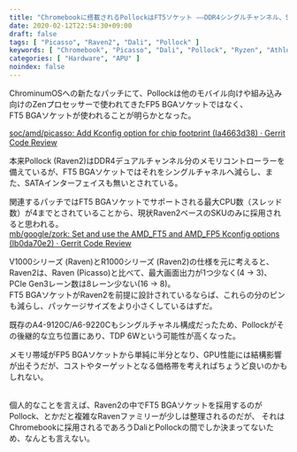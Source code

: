 ```yaml
---
title: "Chromebookに搭載されるPollockはFT5ソケット ――DDR4シングルチャンネル、SATA無し――"
date: 2020-02-12T22:54:30+09:00
draft: false
tags: [ "Picasso", "Raven2", "Dali", "Pollock" ]
keywords: [ "Chromebook", "Picasso", "Dali", "Pollock", "Ryzen", "Athlon" ]
categories: [ "Hardware", "APU" ]
noindex: false
---
```


ChrominumOSへの新たなパッチにて、Pollockは他のモバイル向けや組み込み向けのZenプロセッサーで使われてきたFP5 BGAソケットではなく、  
FT5 BGAソケットが使われることが明らかとなった。  

[soc/amd/picasso: Add Kconfig option for chip footprint (Ia4663d38) · Gerrit Code Review](https://chromium-review.googlesource.com/c/chromiumos/third_party/coreboot/+/2051509)  

本来Pollock (Raven2)はDDR4デュアルチャンネル分のメモリコントローラーを備えているが、FT5 BGAソケットではそれをシングルチャネルへ減らし、また、SATAインターフェイスも無いとされている。  

関連するパッチではFT5 BGAソケットでサポートされる最大CPU数（スレッド数）が4までとされていることから、現状Raven2ベースのSKUのみに採用されると思われる。  
[mb/google/zork: Set and use the AMD_FT5 and AMD_FP5 Kconfig options (Ib0da70e2) · Gerrit Code Review](https://chromium-review.googlesource.com/c/chromiumos/third_party/coreboot/+/2051513/1)  

V1000シリーズ (Raven)とR1000シリーズ (Raven2)の仕様を元に考えると、  
Raven2は、Raven (Picasso)と比べて、最大画面出力が1つ少なく(4 &rarr; 3)、PCIe Gen3レーン数は8レーン少ない(16 &rarr; 8)。  
FT5 BGAソケットがRaven2を前提に設計されているならば、これらの分のピンも減らし、パッケージサイズをより小さくしているはずだ。  

既存のA4-9120C/A6-9220Cもシングルチャネル構成だったため、Pollockがその後継的な立ち位置にあり、TDP 6Wという可能性が高くなった。  

メモリ帯域がFP5 BGAソケットから単純に半分となり、GPU性能には結構影響が出そうだが、コストやターゲットとなる価格帯を考えればちょうど良いのかもしれない。  

<br>
個人的なことを言えば、Raven2の中でFT5 BGAソケットを採用するのがPollock、とかだと複雑なRavenファミリーが少しは整理されるのだが、  
それはChromebookに採用されるであろうDaliとPollockの間でしか決まってないため、なんとも言えない。  
